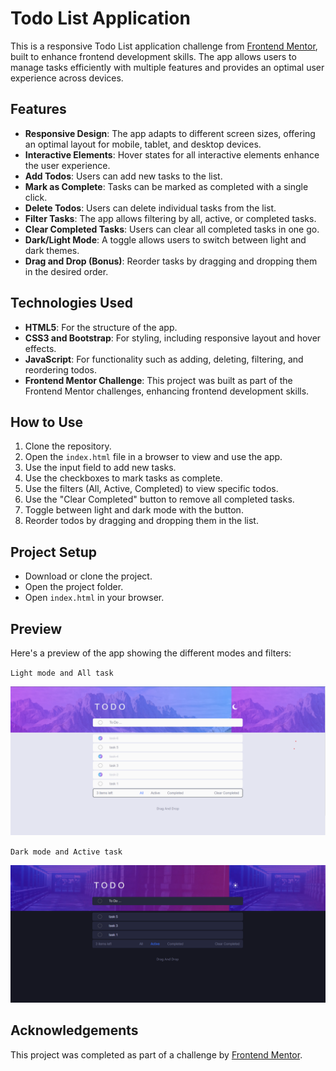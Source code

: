 # Todo List Application

This is a responsive Todo List application challenge from [Frontend Mentor](https://www.frontendmentor.io), built to enhance frontend development skills. The app allows users to manage tasks efficiently with multiple features and provides an optimal user experience across devices.

## Features

- **Responsive Design**: The app adapts to different screen sizes, offering an optimal layout for mobile, tablet, and desktop devices.
- **Interactive Elements**: Hover states for all interactive elements enhance the user experience.
- **Add Todos**: Users can add new tasks to the list.
- **Mark as Complete**: Tasks can be marked as completed with a single click.
- **Delete Todos**: Users can delete individual tasks from the list.
- **Filter Tasks**: The app allows filtering by all, active, or completed tasks.
- **Clear Completed Tasks**: Users can clear all completed tasks in one go.
- **Dark/Light Mode**: A toggle allows users to switch between light and dark themes.
- **Drag and Drop (Bonus)**: Reorder tasks by dragging and dropping them in the desired order.

## Technologies Used

- **HTML5**: For the structure of the app.
- **CSS3 and Bootstrap**: For styling, including responsive layout and hover effects.
- **JavaScript**: For functionality such as adding, deleting, filtering, and reordering todos.
- **Frontend Mentor Challenge**: This project was built as part of the Frontend Mentor challenges, enhancing frontend development skills.

## How to Use

1. Clone the repository.
2. Open the `index.html` file in a browser to view and use the app.
3. Use the input field to add new tasks.
4. Use the checkboxes to mark tasks as complete.
5. Use the filters (All, Active, Completed) to view specific todos.
6. Use the "Clear Completed" button to remove all completed tasks.
7. Toggle between light and dark mode with the button.
8. Reorder todos by dragging and dropping them in the list.

## Project Setup

- Download or clone the project.
- Open the project folder.
- Open `index.html` in your browser.

## Preview

Here's a preview of the app showing the different modes and filters:

`Light mode and All task`

![Preview Image](images/light-mode-and-all-task.png)

`Dark mode and Active task`

![Preview Image](images/dark-mode-and-active-task.png)

## Acknowledgements

This project was completed as part of a challenge by [Frontend Mentor](https://www.frontendmentor.io).
